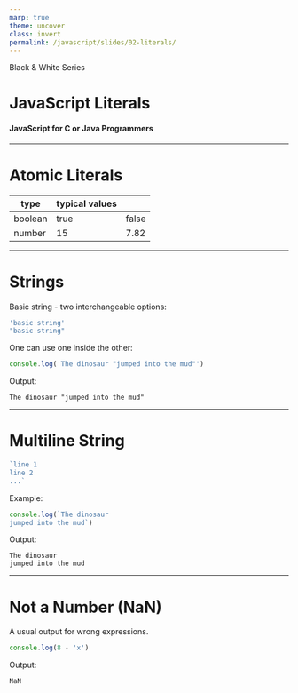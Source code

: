 ```yaml
---
marp: true
theme: uncover
class: invert
permalink: /javascript/slides/02-literals/
---
```


Black & White Series

# JavaScript Literals

#### JavaScript for C or Java Programmers

---

<!-- class: lead -->

# Atomic Literals

| type | typical values | |
|---|---|---|
| boolean | true | false |
| number  | 15 | 7.82 |

---

# Strings

Basic string - two interchangeable options:
~~~js
'basic string'
"basic string"
~~~

One can use one inside the other:
~~~js
console.log('The dinosaur "jumped into the mud"')
~~~

Output:
~~~
The dinosaur "jumped into the mud"
~~~

---

# Multiline String

~~~js
`line 1
line 2
...`
~~~

Example:
~~~js
console.log(`The dinosaur
jumped into the mud`)
~~~

Output:
~~~
The dinosaur
jumped into the mud
~~~

---

# Not a Number (NaN)

A usual output for wrong expressions.
~~~js
console.log(8 - 'x')
~~~

Output:
~~~
NaN
~~~